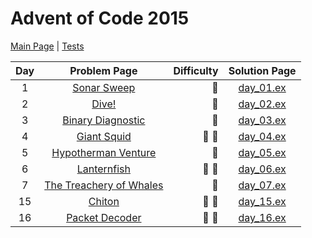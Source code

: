 # Advent of Code 2015

[Main Page](https://adventofcode.com/2021) | [Tests](/test/2021)

| Day | Problem Page | Difficulty | Solution Page |
| :---: | :------: | ---: | :---: |
| 1 | [Sonar Sweep](https://adventofcode.com/2021/day/1) | :star2: | [day_01.ex](/lib/2021/day_01.ex) |
| 2 | [Dive!](https://adventofcode.com/2021/day/2) | :star2: | [day_02.ex](/lib/2021/day_02.ex) |
| 3 | [Binary Diagnostic](https://adventofcode.com/2021/day/3) | :star2: | [day_03.ex](/lib/2021/day_03.ex) |
| 4 | [Giant Squid](https://adventofcode.com/2021/day/4) | :star2: :star2: | [day_04.ex](/lib/2021/day_04.ex) |
| 5 | [Hypotherman Venture](https://adventofcode.com/2021/day/5) | :star2: | [day_05.ex](/lib/2021/day_05.ex) |
| 6 | [Lanternfish](https://adventofcode.com/2021/day/6) | :star2: :star2: | [day_06.ex](/lib/2021/day_06.ex) |
| 7 | [The Treachery of Whales](https://adventofcode.com/2021/day/7) | :star2: | [day_07.ex](/lib/2021/day_07.ex) |
| 15 | [Chiton](https://adventofcode.com/2021/day/15) | :star2: :star2:| [day_15.ex](/lib/2021/day_15.ex) |
| 16 | [Packet Decoder](https://adventofcode.com/2021/day/16) | :star2: :star2:| [day_16.ex](/lib/2021/day_16.ex) |